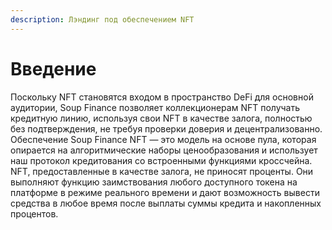 ```yaml
---
description: Лэндинг под обеспечением NFT
---
```


# Введение

Поскольку NFT становятся входом в пространство DeFi для основной аудитории, Soup Finance позволяет коллекционерам NFT получать кредитную линию, используя свои NFT в качестве залога, полностью без подтверждения, не требуя проверки доверия и децентрализованно. Обеспечение Soup Finance NFT — это модель на основе пула, которая опирается на алгоритмические наборы ценообразования и использует наш протокол кредитования со встроенными функциями кроссчейна. NFT, предоставленные в качестве залога, не приносят проценты. Они выполняют функцию заимствования любого доступного токена на платформе в режиме реального времени и дают возможность вывести средства в любое время после выплаты суммы кредита и накопленных процентов.
